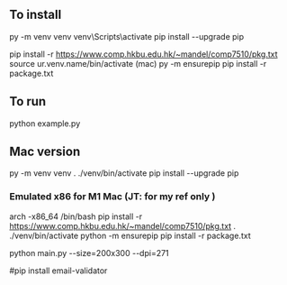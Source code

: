 ##  To install
py -m venv venv
venv\Scripts\activate
pip install --upgrade pip

pip install -r https://www.comp.hkbu.edu.hk/~mandel/comp7510/pkg.txt
source ur.venv.name/bin/activate  (mac)
py -m ensurepip
pip install -r package.txt


## To run 

python example.py


## Mac version ##
py -m venv venv
. ./venv/bin/activate
pip install --upgrade pip

### Emulated x86 for M1 Mac (JT: for my ref only )
arch -x86_64 /bin/bash
pip install -r https://www.comp.hkbu.edu.hk/~mandel/comp7510/pkg.txt
. ./venv/bin/activate
python -m ensurepip
pip install -r package.txt

python main.py --size=200x300 --dpi=271

#pip install email-validator